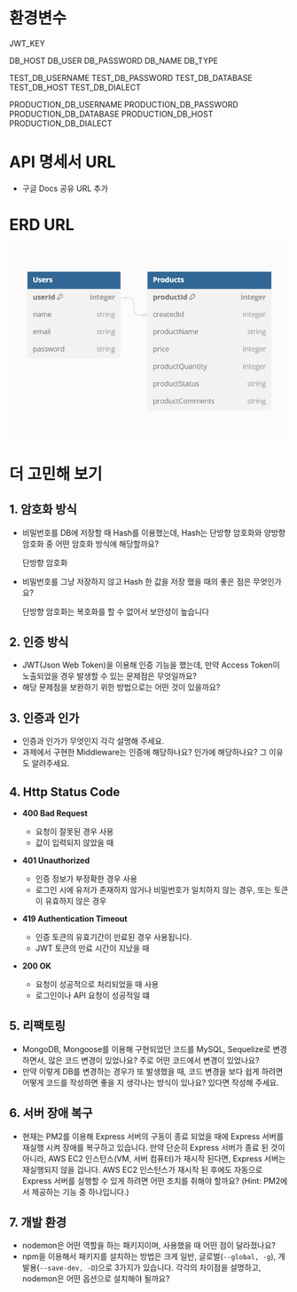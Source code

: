 # 환경변수

JWT_KEY

DB_HOST 
DB_USER 
DB_PASSWORD 
DB_NAME DB_TYPE

TEST_DB_USERNAME
TEST_DB_PASSWORD 
TEST_DB_DATABASE 
TEST_DB_HOST TEST_DB_DIALECT

PRODUCTION_DB_USERNAME 
PRODUCTION_DB_PASSWORD 
PRODUCTION_DB_DATABASE
PRODUCTION_DB_HOST 
PRODUCTION_DB_DIALECT

# API 명세서 URL

- 구글 Docs 공유 URL 추가

# ERD URL

![ERD](ERD.png)

# 더 고민해 보기

## 1. **암호화 방식**

- 비밀번호를 DB에 저장할 때 Hash를 이용했는데, Hash는 단방향 암호화와 양방향
  암호화 중 어떤 암호화 방식에 해당할까요?

  단방향 암호화

- 비밀번호를 그냥 저장하지 않고 Hash 한 값을 저장 했을 때의 좋은 점은
  무엇인가요?

  단방향 암호화는 복호화를 할 수 없어서 보안성이 높습니다

## 2. **인증 방식**

- JWT(Json Web Token)을 이용해 인증 기능을 했는데, 만약 Access Token이
  노출되었을 경우 발생할 수 있는 문제점은 무엇일까요?
- 해당 문제점을 보완하기 위한 방법으로는 어떤 것이 있을까요?

## 3. **인증과 인가**

- 인증과 인가가 무엇인지 각각 설명해 주세요.
- 과제에서 구현한 Middleware는 인증에 해당하나요? 인가에 해당하나요? 그 이유도
  알려주세요.

## 4. **Http Status Code**

- **400 Bad Request**

  - 요청이 잘못된 경우 사용
  - 값이 입력되지 않았을 때

- **401 Unauthorized**

  - 인증 정보가 부정확한 경우 사용
  - 로그인 시에 유저가 존재하지 않거나 비밀번호가 일치하지 않는 경우, 또는
    토큰이 유효하지 않은 경우

- **419 Authentication Timeout**

  - 인증 토큰의 유효기간이 만료된 경우 사용됩니다.
  - JWT 토큰의 만료 시간이 지났을 때

- **200 OK**
  - 요청이 성공적으로 처리되었을 때 사용
  - 로그인이나 API 요청이 성공적일 떄

## 5. **리팩토링**

- MongoDB, Mongoose를 이용해 구현되었던 코드를 MySQL, Sequelize로 변경하면서,
  많은 코드 변경이 있었나요? 주로 어떤 코드에서 변경이 있었나요?
- 만약 이렇게 DB를 변경하는 경우가 또 발생했을 때, 코드 변경을 보다 쉽게 하려면
  어떻게 코드를 작성하면 좋을 지 생각나는 방식이 있나요? 있다면 작성해 주세요.

## 6. **서버 장애 복구**

- 현재는 PM2를 이용해 Express 서버의 구동이 종료 되었을 때에 Express 서버를
  재실행 시켜 장애를 복구하고 있습니다. 만약 단순히 Express 서버가 종료 된 것이
  아니라, AWS EC2 인스턴스(VM, 서버 컴퓨터)가 재시작 된다면, Express 서버는
  재실행되지 않을 겁니다. AWS EC2 인스턴스가 재시작 된 후에도 자동으로 Express
  서버를 실행할 수 있게 하려면 어떤 조치를 취해야 할까요? (Hint: PM2에서
  제공하는 기능 중 하나입니다.)

## 7. **개발 환경**

- nodemon은 어떤 역할을 하는 패키지이며, 사용했을 때 어떤 점이 달라졌나요?
- npm을 이용해서 패키지를 설치하는 방법은 크게 일반, 글로벌(`--global, -g`),
  개발용(`--save-dev, -D`)으로 3가지가 있습니다. 각각의 차이점을 설명하고,
  nodemon은 어떤 옵션으로 설치해야 될까요?
